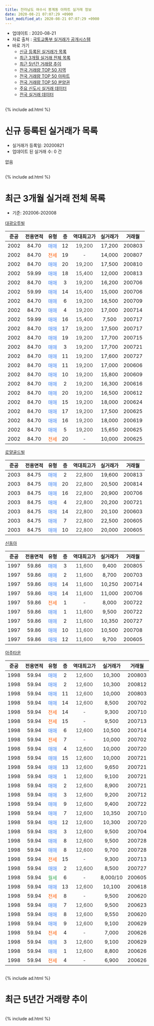 ```yaml
---
title: 전라남도 여수시 봉계동 아파트 실거래 정보
date: 2020-08-21 07:07:29 +0900
last_modified_at: 2020-08-21 07:07:29 +0900
---
```


* 업데이트 : 2020-08-21
* 자료 출처 : [국토교통부 실거래가 공개시스템](http://rt.molit.go.kr)
* 바로 가기
    * [신규 등록된 실거래가 목록](#신규-등록된-실거래가-목록)
    * [최근 3개월 실거래 전체 목록](#최근-3개월-실거래-전체-목록)
    * [최근 5년간 거래량 추이](#최근-5년간-거래량-추이)
    * [전국 거래량 TOP 50 지역](https://inasie.github.io/apt-trade-info/최근-3개월-전국에서-가장-거래가-많이-발생한-지역)
    * [전국 거래량 TOP 50 아파트](https://inasie.github.io/apt-trade-info/최근-3개월-전국에서-가장-거래가-많이-발생한-아파트)
    * [전국 거래량 TOP 50 분양권](https://inasie.github.io/apt-trade-info/최근-3개월-전국에서-가장-거래가-많이-발생한-분양권)
    * [주요 신도시 실거래 데이터](https://inasie.github.io/apt-trade-info/주요-신도시)
    * [전국 실거래 데이터](https://inasie.github.io/apt-trade-info/전국)
<br>
{% include ad.html %}
<br>

# 신규 등록된 실거래가 목록
* 실거래가 등록일: 20200821
* 업데이트 된 실거래 수: 0 건

없음

<br>
{% include ad.html %}
<br>

# 최근 3개월 실거래 전체 목록
* 기준: 202006-202008


[대광오투빌](https://search.naver.com/search.naver?query=%EC%A0%84%EB%9D%BC%EB%82%A8%EB%8F%84+%EC%97%AC%EC%88%98%EC%8B%9C+%EB%B4%89%EA%B3%84%EB%8F%99+%EB%8C%80%EA%B4%91%EC%98%A4%ED%88%AC%EB%B9%8C)

|준공|전용면적|유형|층|역대최고가|실거래가|거래월|
|:---:|:---:|:---:|:---:|:---:|:---:|:---:|
|2002|84.70|<span style="color:#4285f3">매매</span>|12|<span style="color:#444444">19,200</span>|17,200|200803|
|2002|84.70|<span style="color:#ff5a00">전세</span>|19|<span style="color:#444444">-</span>|14,000|200807|
|2002|84.70|<span style="color:#4285f3">매매</span>|20|<span style="color:#444444">19,200</span>|17,500|200810|
|2002|59.99|<span style="color:#4285f3">매매</span>|18|<span style="color:#444444">15,400</span>|12,000|200813|
|2002|84.70|<span style="color:#4285f3">매매</span>|3|<span style="color:#444444">19,200</span>|16,200|200706|
|2002|59.99|<span style="color:#4285f3">매매</span>|14|<span style="color:#444444">15,400</span>|15,000|200706|
|2002|84.70|<span style="color:#4285f3">매매</span>|6|<span style="color:#444444">19,200</span>|16,500|200709|
|2002|84.70|<span style="color:#4285f3">매매</span>|4|<span style="color:#444444">19,200</span>|17,000|200714|
|2002|59.99|<span style="color:#4285f3">매매</span>|16|<span style="color:#444444">15,400</span>|7,500|200717|
|2002|84.70|<span style="color:#4285f3">매매</span>|17|<span style="color:#444444">19,200</span>|17,500|200717|
|2002|84.70|<span style="color:#4285f3">매매</span>|19|<span style="color:#444444">19,200</span>|17,700|200715|
|2002|84.70|<span style="color:#4285f3">매매</span>|3|<span style="color:#444444">19,200</span>|17,700|200721|
|2002|84.70|<span style="color:#4285f3">매매</span>|11|<span style="color:#444444">19,200</span>|17,600|200727|
|2002|84.70|<span style="color:#4285f3">매매</span>|11|<span style="color:#444444">19,200</span>|17,000|200606|
|2002|84.70|<span style="color:#4285f3">매매</span>|10|<span style="color:#444444">19,200</span>|15,800|200609|
|2002|84.70|<span style="color:#4285f3">매매</span>|2|<span style="color:#444444">19,200</span>|16,300|200616|
|2002|84.70|<span style="color:#4285f3">매매</span>|20|<span style="color:#444444">19,200</span>|16,500|200612|
|2002|84.70|<span style="color:#4285f3">매매</span>|15|<span style="color:#444444">19,200</span>|18,000|200624|
|2002|84.70|<span style="color:#4285f3">매매</span>|17|<span style="color:#444444">19,200</span>|17,500|200625|
|2002|84.70|<span style="color:#4285f3">매매</span>|16|<span style="color:#444444">19,200</span>|18,000|200619|
|2002|84.70|<span style="color:#4285f3">매매</span>|5|<span style="color:#444444">19,200</span>|15,650|200625|
|2002|84.70|<span style="color:#ff5a00">전세</span>|20|<span style="color:#444444">-</span>|10,000|200625|

[로얄골드빌](https://search.naver.com/search.naver?query=%EC%A0%84%EB%9D%BC%EB%82%A8%EB%8F%84+%EC%97%AC%EC%88%98%EC%8B%9C+%EB%B4%89%EA%B3%84%EB%8F%99+%EB%A1%9C%EC%96%84%EA%B3%A8%EB%93%9C%EB%B9%8C)

|준공|전용면적|유형|층|역대최고가|실거래가|거래월|
|:---:|:---:|:---:|:---:|:---:|:---:|:---:|
|2003|84.75|<span style="color:#4285f3">매매</span>|2|<span style="color:#444444">22,800</span>|19,600|200813|
|2003|84.75|<span style="color:#4285f3">매매</span>|20|<span style="color:#444444">22,800</span>|20,500|200814|
|2003|84.75|<span style="color:#4285f3">매매</span>|16|<span style="color:#444444">22,800</span>|20,900|200706|
|2003|84.75|<span style="color:#4285f3">매매</span>|4|<span style="color:#444444">22,800</span>|20,200|200721|
|2003|84.75|<span style="color:#4285f3">매매</span>|14|<span style="color:#444444">22,800</span>|20,100|200603|
|2003|84.75|<span style="color:#4285f3">매매</span>|7|<span style="color:#444444">22,800</span>|22,500|200605|
|2003|84.75|<span style="color:#4285f3">매매</span>|10|<span style="color:#444444">22,800</span>|20,000|200605|

[신동아](https://search.naver.com/search.naver?query=%EC%A0%84%EB%9D%BC%EB%82%A8%EB%8F%84+%EC%97%AC%EC%88%98%EC%8B%9C+%EB%B4%89%EA%B3%84%EB%8F%99+%EC%8B%A0%EB%8F%99%EC%95%84)

|준공|전용면적|유형|층|역대최고가|실거래가|거래월|
|:---:|:---:|:---:|:---:|:---:|:---:|:---:|
|1997|59.86|<span style="color:#4285f3">매매</span>|3|<span style="color:#444444">11,600</span>|9,400|200805|
|1997|59.86|<span style="color:#4285f3">매매</span>|2|<span style="color:#444444">11,600</span>|8,700|200703|
|1997|59.86|<span style="color:#4285f3">매매</span>|14|<span style="color:#444444">11,600</span>|10,250|200714|
|1997|59.86|<span style="color:#4285f3">매매</span>|14|<span style="color:#444444">11,600</span>|11,000|200706|
|1997|59.86|<span style="color:#ff5a00">전세</span>|1|<span style="color:#444444">-</span>|8,000|200722|
|1997|59.86|<span style="color:#4285f3">매매</span>|1|<span style="color:#444444">11,600</span>|9,500|200722|
|1997|59.86|<span style="color:#4285f3">매매</span>|2|<span style="color:#444444">11,600</span>|10,350|200727|
|1997|59.86|<span style="color:#4285f3">매매</span>|10|<span style="color:#444444">11,600</span>|10,500|200708|
|1997|59.86|<span style="color:#4285f3">매매</span>|12|<span style="color:#444444">11,600</span>|9,700|200605|

[아주타운](https://search.naver.com/search.naver?query=%EC%A0%84%EB%9D%BC%EB%82%A8%EB%8F%84+%EC%97%AC%EC%88%98%EC%8B%9C+%EB%B4%89%EA%B3%84%EB%8F%99+%EC%95%84%EC%A3%BC%ED%83%80%EC%9A%B4)

|준공|전용면적|유형|층|역대최고가|실거래가|거래월|
|:---:|:---:|:---:|:---:|:---:|:---:|:---:|
|1998|59.94|<span style="color:#4285f3">매매</span>|2|<span style="color:#444444">12,600</span>|10,300|200803|
|1998|59.94|<span style="color:#4285f3">매매</span>|2|<span style="color:#444444">12,600</span>|10,300|200812|
|1998|59.94|<span style="color:#4285f3">매매</span>|11|<span style="color:#444444">12,600</span>|10,000|200803|
|1998|59.94|<span style="color:#4285f3">매매</span>|14|<span style="color:#444444">12,600</span>|8,500|200702|
|1998|59.94|<span style="color:#ff5a00">전세</span>|14|<span style="color:#444444">-</span>|9,300|200710|
|1998|59.94|<span style="color:#ff5a00">전세</span>|15|<span style="color:#444444">-</span>|9,500|200713|
|1998|59.94|<span style="color:#4285f3">매매</span>|6|<span style="color:#444444">12,600</span>|10,500|200714|
|1998|59.94|<span style="color:#ff5a00">전세</span>|7|<span style="color:#444444">-</span>|10,000|200702|
|1998|59.94|<span style="color:#4285f3">매매</span>|4|<span style="color:#444444">12,600</span>|10,000|200720|
|1998|59.94|<span style="color:#4285f3">매매</span>|15|<span style="color:#444444">12,600</span>|10,000|200721|
|1998|59.94|<span style="color:#4285f3">매매</span>|13|<span style="color:#444444">12,600</span>|9,650|200721|
|1998|59.94|<span style="color:#4285f3">매매</span>|1|<span style="color:#444444">12,600</span>|9,100|200721|
|1998|59.94|<span style="color:#4285f3">매매</span>|2|<span style="color:#444444">12,600</span>|8,900|200721|
|1998|59.94|<span style="color:#4285f3">매매</span>|3|<span style="color:#444444">12,600</span>|9,200|200712|
|1998|59.94|<span style="color:#4285f3">매매</span>|9|<span style="color:#444444">12,600</span>|9,400|200722|
|1998|59.94|<span style="color:#4285f3">매매</span>|7|<span style="color:#444444">12,600</span>|10,350|200710|
|1998|59.94|<span style="color:#4285f3">매매</span>|12|<span style="color:#444444">12,600</span>|10,300|200720|
|1998|59.94|<span style="color:#4285f3">매매</span>|3|<span style="color:#444444">12,600</span>|9,500|200704|
|1998|59.94|<span style="color:#4285f3">매매</span>|8|<span style="color:#444444">12,600</span>|9,500|200728|
|1998|59.94|<span style="color:#4285f3">매매</span>|8|<span style="color:#444444">12,600</span>|9,700|200728|
|1998|59.94|<span style="color:#ff5a00">전세</span>|15|<span style="color:#444444">-</span>|9,300|200713|
|1998|59.94|<span style="color:#4285f3">매매</span>|2|<span style="color:#444444">12,600</span>|8,500|200727|
|1998|59.94|<span style="color:#34a853">월세</span>|6|<span style="color:#444444">-</span>|8,000/10|200605|
|1998|59.94|<span style="color:#4285f3">매매</span>|13|<span style="color:#444444">12,600</span>|10,100|200618|
|1998|59.94|<span style="color:#ff5a00">전세</span>|8|<span style="color:#444444">-</span>|9,500|200620|
|1998|59.94|<span style="color:#4285f3">매매</span>|7|<span style="color:#444444">12,600</span>|9,500|200623|
|1998|59.94|<span style="color:#4285f3">매매</span>|8|<span style="color:#444444">12,600</span>|9,550|200620|
|1998|59.94|<span style="color:#4285f3">매매</span>|9|<span style="color:#444444">12,600</span>|9,100|200629|
|1998|59.94|<span style="color:#ff5a00">전세</span>|4|<span style="color:#444444">-</span>|7,000|200626|
|1998|59.94|<span style="color:#4285f3">매매</span>|3|<span style="color:#444444">12,600</span>|9,100|200629|
|1998|59.94|<span style="color:#4285f3">매매</span>|1|<span style="color:#444444">12,600</span>|8,800|200626|
|1998|59.94|<span style="color:#ff5a00">전세</span>|4|<span style="color:#444444">-</span>|6,900|200626|


<br>
{% include ad.html %}
<br>

# 최근 5년간 거래량 추이


<div style="width:100%;">
    <canvas id="deal_progress" height="200"></canvas>
</div>

<script>
new Chart(document.getElementById("deal_progress"), {
    type: 'line',
    data: {
        labels: ['201508','201509','201510','201511','201512','201601','201602','201603','201604','201605','201606','201607','201608','201609','201610','201611','201612','201701','201702','201703','201704','201705','201706','201707','201708','201709','201710','201711','201712','201801','201802','201803','201804','201805','201806','201807','201808','201809','201810','201811','201812','201901','201902','201903','201904','201905','201906','201907','201908','201909','201910','201911','201912','202001','202002','202003','202004','202005','202006','202007','202008'],
        datasets: [{
            label: '매매',
            pointRadius: 1,
            data: [38, 19, 28, 29, 22, 13, 13, 23, 23, 19, 37, 31, 38, 23, 25, 27, 7, 14, 12, 19, 17, 30, 19, 27, 31, 28, 17, 17, 18, 13, 18, 33, 18, 10, 15, 22, 12, 26, 22, 16, 30, 15, 26, 17, 16, 8, 16, 9, 19, 23, 17, 15, 13, 18, 35, 16, 16, 15, 18, 32, 9],
            borderColor: "rgba(255, 201, 14, 1)",
            backgroundColor: "rgba(255, 201, 14, 0.5)",
            fill: false,
            lineTension: 0
        },{
            label: '전월세',
            pointRadius: 1,
            data: [29, 41, 26, 15, 22, 16, 0, 20, 14, 18, 11, 12, 10, 17, 17, 9, 8, 13, 11, 13, 10, 14, 10, 10, 12, 21, 15, 16, 10, 11, 15, 13, 20, 10, 10, 13, 8, 10, 6, 10, 3, 6, 12, 14, 6, 9, 6, 8, 8, 10, 7, 12, 9, 9, 10, 7, 8, 7, 5, 5, 1],
            borderColor: "rgba(0, 141, 185, 1)",
            backgroundColor: "rgba(0, 141, 185, 0.5)",
            fill: false,
            lineTension: 0
        }
        ]
    },
    options: {
        responsive: true,
        title: {
            display: false
        },
        tooltips: {
            mode: 'index',
            intersect: false
        },
        hover: {
            mode: 'nearest',
            intersect: true
        },
        scales: {
            xAxes: [{
                display: true,
                scaleLabel: {
                    display: true,
                    labelString: '년/월'
                }
            }],
            yAxes: [{
                display: true,
                ticks: {
                    suggestedMin: 0,
                },
                scaleLabel: {
                    display: true,
                    labelString: '실거래 수'
                }
            }]
        }
    }
});

</script>


<br>
{% include ad.html %}
<br>

